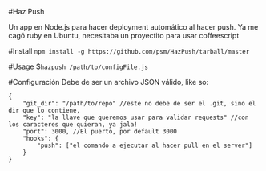 #Haz Push

Un app en Node.js para hacer deployment automático al hacer push.
Ya me cagó ruby en Ubuntu, necesitaba un proyectito para usar coffeescript


#Install
`npm install -g https://github.com/psm/HazPush/tarball/master`


#Usage
$`hazpush /path/to/configFile.js`


#Configuración
Debe de ser un archivo JSON válido, like so:

    {
		"git_dir": "/path/to/repo" //este no debe de ser el .git, sino el dir que lo contiene,
		"key": "la llave que queremos usar para validar requests" //con los caracteres que quieran, ya jala!
		"port": 3000, //El puerto, por default 3000
		"hooks": {
			"push": ["el comando a ejecutar al hacer pull en el server"]
		}
	}